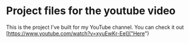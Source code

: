 # Project files for the youtube video

This is the project I've built for my YouTube channel. You can check it out [https://www.youtube.com/watch?v=xyuEwKr-EeI]("Here")

